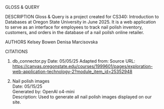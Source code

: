 GLOSS & QUERY

DESCRIPTION
Gloss & Query is a project created for CS340: Introduction to Databases at Oregon State University in June 2025.
It is a web application to serve as an interface for employees to track nail polish inventory, customers, and orders in the database of a nail poilsh online retailer.

AUTHORS
Kelsey Bowen
Denisa Marcisovska

CITATIONS
1. db_connector.py
Date: 05/05/25
Adapted from:
Source URL: https://canvas.oregonstate.edu/courses/1999601/pages/exploration-web-application-technology-2?module_item_id=25352948

2. Nail polish images  
Date: 05/15/25  
Generated by: OpenAI o4-mini  
Description: Used to generate all nail polish images displayed on our site.  
